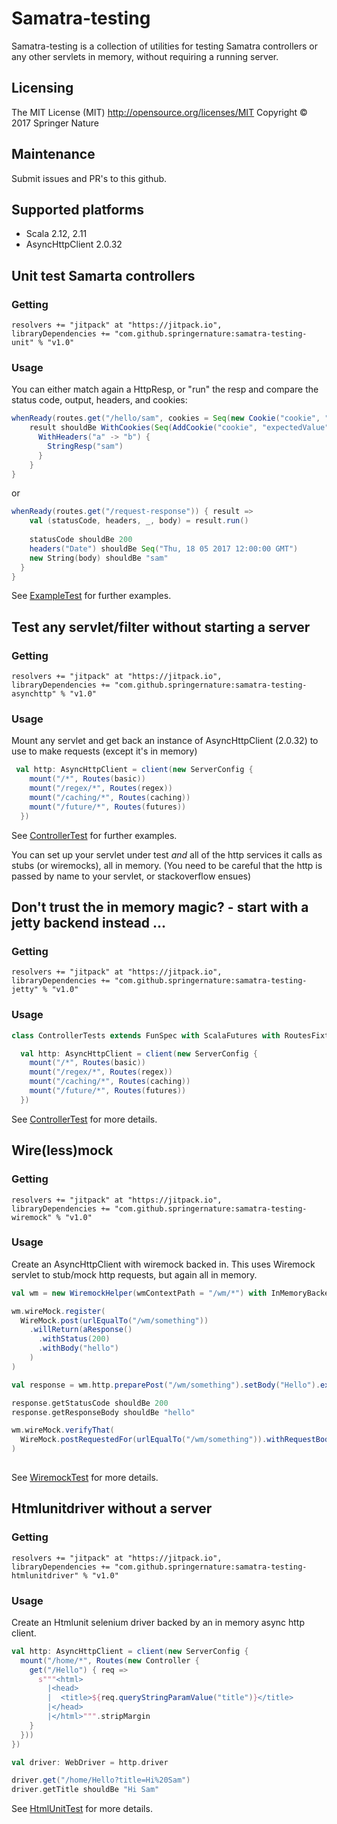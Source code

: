 # Samatra-testing

Samatra-testing is a collection of utilities for testing Samatra controllers or any other servlets in memory, without requiring a running server. 

## Licensing
The MIT License (MIT) http://opensource.org/licenses/MIT
Copyright © 2017 Springer Nature

## Maintenance
Submit issues and PR's to this github.

## Supported platforms

* Scala 2.12, 2.11
* AsyncHttpClient 2.0.32

## Unit test Samarta controllers

### Getting
```
resolvers += "jitpack" at "https://jitpack.io",
libraryDependencies += "com.github.springernature:samatra-testing-unit" % "v1.0"
```

### Usage
You can either match again a HttpResp, or "run" the resp and compare the status code, output, headers, and cookies:

```scala
whenReady(routes.get("/hello/sam", cookies = Seq(new Cookie("cookie", "expectedValue")))) { result =>
    result shouldBe WithCookies(Seq(AddCookie("cookie", "expectedValue"))) {
      WithHeaders("a" -> "b") {
        StringResp("sam")
      }
    }
}
```
or
```scala
whenReady(routes.get("/request-response")) { result =>
    val (statusCode, headers, _, body) = result.run()
    
    statusCode shouldBe 200
    headers("Date") shouldBe Seq("Thu, 18 05 2017 12:00:00 GMT")
    new String(body) shouldBe "sam"
  }
}
```
See [ExampleTest](samatra-testing-unit/src/test/scala/com/springer/samatra/testing/unit/ExampleTest.scala) for further examples.

## Test any servlet/filter without starting a server

### Getting
```
resolvers += "jitpack" at "https://jitpack.io",
libraryDependencies += "com.github.springernature:samatra-testing-asynchttp" % "v1.0"
```

### Usage

Mount any servlet and get back an instance of AsyncHttpClient (2.0.32) to use to make requests (except it's in memory)

```scala
 val http: AsyncHttpClient = client(new ServerConfig {
    mount("/*", Routes(basic))
    mount("/regex/*", Routes(regex))
    mount("/caching/*", Routes(caching))
    mount("/future/*", Routes(futures))
  })
```

See [ControllerTest](samatra-testing-asynchttp/src/test/scala/com/springer/samatra/testing/asynchttp/ControllerTests.scala) for further examples. 

You can set up your servlet under test _and_ all of the http services it calls as stubs (or wiremocks), all in memory.
(You need to be careful that the http is passed by name to your servlet, or stackoverflow ensues)

## Don't trust the in memory magic? - start with a jetty backend instead ...

### Getting
```
resolvers += "jitpack" at "https://jitpack.io",
libraryDependencies += "com.github.springernature:samatra-testing-jetty" % "v1.0"
```

### Usage

```scala
class ControllerTests extends FunSpec with ScalaFutures with RoutesFixtures with BeforeAndAfterAll with JettyBackend {

  val http: AsyncHttpClient = client(new ServerConfig {
    mount("/*", Routes(basic))
    mount("/regex/*", Routes(regex))
    mount("/caching/*", Routes(caching))
    mount("/future/*", Routes(futures))
  })
```

See [ControllerTest](samatra-testing/blob/master/samatra-testing-jetty/src/test/scala/com/springer/samatra/testing/servlet/ControllerTests.scala) for more details.

## Wire(less)mock

### Getting
```
resolvers += "jitpack" at "https://jitpack.io",
libraryDependencies += "com.github.springernature:samatra-testing-wiremock" % "v1.0"
```

### Usage

Create an AsyncHttpClient with wiremock backed in. This uses Wiremock servlet to stub/mock http requests, but again all in memory.

```scala
val wm = new WiremockHelper(wmContextPath = "/wm/*") with InMemoryBacked

wm.wireMock.register(
  WireMock.post(urlEqualTo("/wm/something"))
    .willReturn(aResponse()
      .withStatus(200)
      .withBody("hello")
    )
)

val response = wm.http.preparePost("/wm/something").setBody("Hello").execute().get()

response.getStatusCode shouldBe 200
response.getResponseBody shouldBe "hello"

wm.wireMock.verifyThat(
  WireMock.postRequestedFor(urlEqualTo("/wm/something")).withRequestBody(new EqualToPattern("Hello"))
)
    
```

See [WiremockTest](samatra-testing-wiremock/src/test/scala/com/springer/samatra/testing/wiremock/WiremockTest.scala) for more details.

## Htmlunitdriver without a server

### Getting
```
resolvers += "jitpack" at "https://jitpack.io",
libraryDependencies += "com.github.springernature:samatra-testing-htmlunitdriver" % "v1.0"
```

### Usage

Create an Htmlunit selenium driver backed by an in memory async http client.

```scala
val http: AsyncHttpClient = client(new ServerConfig {
  mount("/home/*", Routes(new Controller {
    get("/Hello") { req =>
      s"""<html>
        |<head>
        |  <title>${req.queryStringParamValue("title")}</title>
        |</head>
        |</html>""".stripMargin
    }
  }))
})

val driver: WebDriver = http.driver

driver.get("/home/Hello?title=Hi%20Sam")
driver.getTitle shouldBe "Hi Sam"

```

See [HtmlUnitTest](samatra-testing-htmlunitdriver/src/test/scala/com/springer/samatra/testing/webdriver/HtmlUnitTest.scala) for more details.
